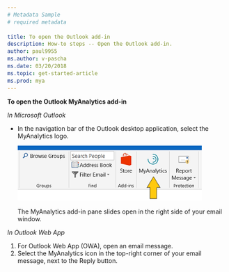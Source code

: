 ```yaml
---
# Metadata Sample
# required metadata

title: To open the Outlook add-in
description: How-to steps -- Open the Outlook add-in. 
author: paul9955
ms.author: v-pascha
ms.date: 03/20/2018
ms.topic: get-started-article
ms.prod: mya
---
```


**To open the Outlook MyAnalytics add-in**

*In Microsoft Outlook*

 * In the navigation bar of the Outlook desktop application, select the MyAnalytics logo. 

    <img src="../../Images/Open-mya-in-add-in.png" alt="MyAnalytics add-in in Outlook">

    The MyAnalytics add-in pane slides open in the right side of your email window.

*In Outlook Web App*

 1. For Outlook Web App (OWA), open an email message.
 2. Select the MyAnalytics icon in the top-right corner of your email message, next to the Reply button. 